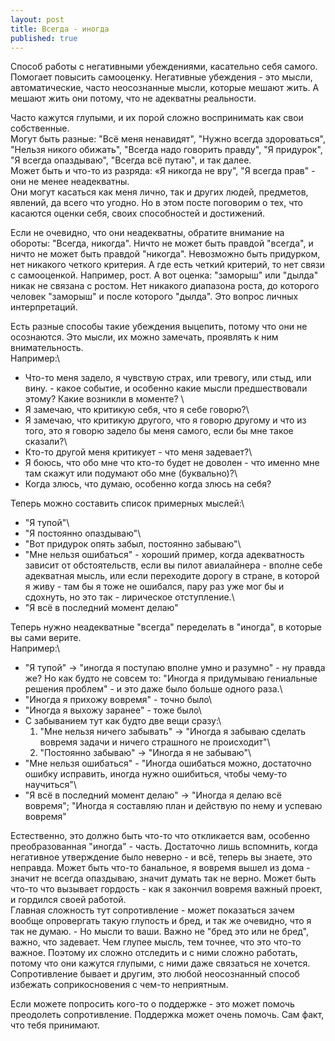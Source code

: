 ```yaml
---
layout: post
title: Всегда - иногда
published: true
---
```

Способ работы с негативными убеждениями, касательно себя самого.\
Помогает повысить самооценку. Негативные убеждения - это мысли, автоматические, часто неосознанные мысли, которые мешают жить. А мешают жить они потому, что не адекватны реальности.

Часто кажутся глупыми, и их порой сложно воспринимать как свои собственные.\
Могут быть разные: "Всё меня ненавидят", "Нужно всегда здороваться", "Нельзя никого обижать", "Всегда надо говорить правду", "Я придурок", "Я всегда опаздываю", "Всегда всё путаю", и так далее.\
Может быть и что-то из разряда: «Я никогда не вру", "Я всегда прав" - они не менее неадекватны.\
Они могут касаться как меня лично, так и других людей, предметов, явлений, да всего что угодно. Но в этом посте поговорим о тех, что касаются оценки себя, своих способностей и достижений.

Если не очевидно, что они неадекватны, обратите внимание на обороты: "Всегда, никогда". Ничто не может быть правдой "всегда", и ничто не может быть правдой "никогда". Невозможно быть придурком, нет никакого четкого критерия. А где есть четкий критерий, то нет связи с самооценкой. Например, рост. А вот оценка: "заморыш" или "дылда" никак не связана с ростом. Нет никакого диапазона роста, до которого человек "заморыш" и после которого "дылда". Это вопрос личных интерпретаций.

Есть разные способы такие убеждения выцепить, потому что они не осознаются. Это мысли, их можно замечать, проявлять к ним внимательность.\
Например:\
- Что-то меня задело, я чувствую страх, или тревогу, или стыд, или вину. - какое событие, и особенно какие мысли предшествовали этому? Какие возникли в моменте?  \
- Я замечаю, что критикую себя, что я себе говорю?\
- Я замечаю, что критикую другого, что я говорю другому и что из того, это я говорю задело бы меня самого, если бы мне такое сказали?\
- Кто-то другой меня критикует - что меня задевает?\
- Я боюсь, что обо мне что кто-то будет не доволен - что именно мне там скажут или подумают обо мне (буквально)?\
- Когда злюсь, что думаю, особенно когда злюсь на себя?

Теперь можно составить список примерных мыслей:\
- "Я тупой"\
- "Я постоянно опаздываю"\
- "Вот придурок опять забыл, постоянно забываю"\
- "Мне нельзя ошибаться" - хороший пример, когда адекватность зависит от обстоятельств, если вы пилот авиалайнера - вполне себе адекватная мысль, или если переходите дорогу в стране, в которой я живу - там бы я тоже не ошибался, пару раз уже мог бы и сдохнуть, но это так - лирическое отступление.\
- "Я всё в последний момент делаю"

Теперь нужно неадекватные "всегда" переделать в "иногда", в которые вы сами верите.\
Например:\
- "Я тупой" -> "иногда я поступаю вполне умно и разумно" - ну правда же? Но как будто не совсем то: "Иногда я придумываю гениальные решения проблем" - и это даже было больше одного раза.\
- "Иногда я прихожу вовремя" - точно было\
- "Иногда я выхожу заранее" - тоже было\
- С забыванием тут как будто две вещи сразу:\
    1. "Мне нельзя ничего забывать" -> "Иногда я забываю сделать вовремя задачи и ничего страшного не происходит"\
	2. "Постоянно забываю" -> "Иногда я не забываю"\
- "Мне нельзя ошибаться" - "Иногда ошибаться можно, достаточно ошибку исправить, иногда нужно ошибиться, чтобы чему-то научиться"\
- "Я всё в последний момент делаю" -> "Иногда я делаю всё вовремя"; "Иногда я составляю план и действую по нему и успеваю вовремя"

Естественно, это должно быть что-то что откликается вам, особенно преобразованная "иногда" - часть. Достаточно лишь вспомнить, когда негативное утверждение было неверно - и всё, теперь вы знаете, это неправда. Может быть что-то банальное, я вовремя вышел из дома - значит не всегда опаздываю, значит думать так не верно. Может быть что-то что вызывает гордость - как я закончил вовремя важный проект, и гордился своей работой.\
Главная сложность тут сопротивление - может показаться зачем вообще опровергать такую глупость и бред, и так же очевидно, что я так не думаю. - Но мысли то ваши. Важно не "бред это или не бред", важно, что задевает. Чем глупее мысль, тем точнее, что это что-то важное. Поэтому их сложно отследить и с ними сложно работать, потому что они кажутся глупыми, с ними даже связаться не хочется.\
Сопротивление бывает и другим, это любой неосознанный способ избежать соприкосновения с чем-то неприятным.

Если можете попросить кого-то о поддержке - это может помочь преодолеть сопротивление. Поддержка может очень помочь. Сам факт, что тебя принимают.
